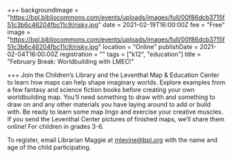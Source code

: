 +++
backgroundImage = "https://bpl.bibliocommons.com/events/uploads/images/full/00f86dcb3715f51c3b6c46204fbc11c9/risky.jpg"
date = 2021-02-19T16:00:00Z
fee = "Free"
image = "https://bpl.bibliocommons.com/events/uploads/images/full/00f86dcb3715f51c3b6c46204fbc11c9/risky.jpg"
location = "Online"
publishDate = 2021-02-04T16:00:00Z
registration = ""
tags = ["k12", "education"]
title = "February Break: Worldbuilding with LMEC!"

+++
Join the Children’s Library and the Leventhal Map & Education Center to learn how maps can help shape imaginary worlds. Explore examples from a few fantasy and science fiction books before creating your own worldbuilding map. You’ll need something to draw with and something to draw on and any other materials you have laying around to add or build with. Be ready to learn some map lingo and exercise your creative muscles. If you send the Leventhal Center pictures of finished maps, we’ll share them online! For children in grades 3-6.

To register, email Librarian Maggie at mlevine@bpl.org with the name and age of the child participating.